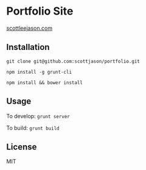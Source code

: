# Portfolio Site

[scottleejason.com](http://www.scottleejason.com)

## Installation

```
git clone git@github.com:scottjason/portfolio.git
```

```
npm install -g grunt-cli
```

```
npm install && bower install
```

## Usage

To develop: ```grunt server```

To build: ```grunt build```

## License

MIT